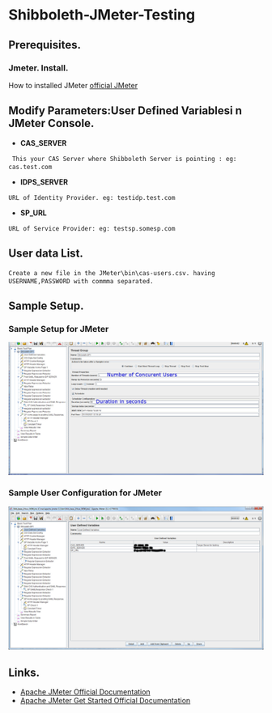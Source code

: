 # Shibboleth-JMeter-Testing



## Prerequisites.

### Jmeter. Install.
How to installed JMeter [official JMeter](http://jmeter.apache.org/usermanual/get-started.html)

## Modify Parameters:User Defined Variablesi n JMeter Console.
* **CAS_SERVER**
```
 This your CAS Server where Shibboleth Server is pointing : eg: cas.test.com
```

* **IDPS_SERVER**
```
URL of Identity Provider. eg: testidp.test.com
```

* **SP_URL**
```
URL of Service Provider: eg: testsp.somesp.com
```
## User data List.
```
Create a new file in the JMeter\bin\cas-users.csv. having USERNAME,PASSWORD with commma separated.
```

## Sample Setup.
### Sample Setup for JMeter
![SampleSet](/images/setup.jpg?raw=true "Sample Setup")



### Sample User Configuration for JMeter
![Sample User Setup](/images/config.jpg?raw=true "Sample User Configuration")

## Links.

* [Apache JMeter Official Documentation](http://jmeter.apache.org/usermanual/index.html)
* [Apache JMeter Get Started Official Documentation](http://jmeter.apache.org/usermanual/get-started.html)
